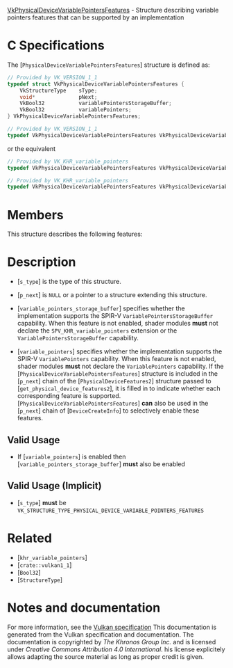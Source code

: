 [VkPhysicalDeviceVariablePointersFeatures](https://www.khronos.org/registry/vulkan/specs/1.3-extensions/man/html/VkPhysicalDeviceVariablePointersFeatures.html) - Structure describing variable pointers features that can be supported by an implementation

# C Specifications
The [`PhysicalDeviceVariablePointersFeatures`] structure is defined as:
```c
// Provided by VK_VERSION_1_1
typedef struct VkPhysicalDeviceVariablePointersFeatures {
    VkStructureType    sType;
    void*              pNext;
    VkBool32           variablePointersStorageBuffer;
    VkBool32           variablePointers;
} VkPhysicalDeviceVariablePointersFeatures;
```

```c
// Provided by VK_VERSION_1_1
typedef VkPhysicalDeviceVariablePointersFeatures VkPhysicalDeviceVariablePointerFeatures;
```
or the equivalent
```c
// Provided by VK_KHR_variable_pointers
typedef VkPhysicalDeviceVariablePointersFeatures VkPhysicalDeviceVariablePointersFeaturesKHR;
```

```c
// Provided by VK_KHR_variable_pointers
typedef VkPhysicalDeviceVariablePointersFeatures VkPhysicalDeviceVariablePointerFeaturesKHR;
```

# Members
This structure describes the following features:

# Description
- [`s_type`] is the type of this structure.
- [`p_next`] is `NULL` or a pointer to a structure extending this structure.

- [`variable_pointers_storage_buffer`] specifies whether the implementation supports the SPIR-V `VariablePointersStorageBuffer` capability. When this feature is not enabled, shader modules  **must**  not declare the `SPV_KHR_variable_pointers` extension or the `VariablePointersStorageBuffer` capability.
- [`variable_pointers`] specifies whether the implementation supports the SPIR-V `VariablePointers` capability. When this feature is not enabled, shader modules  **must**  not declare the `VariablePointers` capability.
If the [`PhysicalDeviceVariablePointersFeatures`] structure is included in the [`p_next`] chain of the
[`PhysicalDeviceFeatures2`] structure passed to
[`get_physical_device_features2`], it is filled in to indicate whether each
corresponding feature is supported.
[`PhysicalDeviceVariablePointersFeatures`] **can**  also be used in the [`p_next`] chain of
[`DeviceCreateInfo`] to selectively enable these features.
## Valid Usage
-    If [`variable_pointers`] is enabled then [`variable_pointers_storage_buffer`] **must**  also be enabled

## Valid Usage (Implicit)
-  [`s_type`] **must**  be `VK_STRUCTURE_TYPE_PHYSICAL_DEVICE_VARIABLE_POINTERS_FEATURES`

# Related
- [`khr_variable_pointers`]
- [`crate::vulkan1_1`]
- [`Bool32`]
- [`StructureType`]

# Notes and documentation
For more information, see the [Vulkan specification](https://www.khronos.org/registry/vulkan/specs/1.3-extensions/html/vkspec.html)
This documentation is generated from the Vulkan specification and documentation.
The documentation is copyrighted by *The Khronos Group Inc.* and is licensed under *Creative Commons Attribution 4.0 International*.
his license explicitely allows adapting the source material as long as proper credit is given.
        